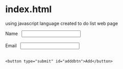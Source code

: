 # index.html
using javascript language created to do list web  page
<!DOCTYPE html>
<html>
<head>
	<meta charset="utf-8">
	<meta name="viewport" content="width=device-width, initial-scale=1">
	<title>CURD APPLICATION USING JS</title>
</head>
<body>
<form id ="form">
	<label>Name</label>&nbsp;&nbsp;
	<input type="text" id="name"><br><br>
	<label>Email</label>&nbsp;&nbsp;
	<input type="email" id="email"><br><br>


	<button type="submit" id="adddbtn">Add</button>
</form>
	<ul id="list"></ul>
	<script type="text/javascript" src="script.js"></script>
</body>
</html>

